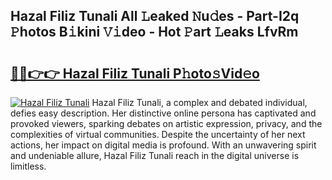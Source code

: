## Hazal Filiz Tunali All 𝙻eaked 𝙽u𝚍es - Part-I2q 𝙿hotos B𝚒kini 𝚅𝚒deo - Hot 𝙿art 𝙻eaks LfvRm

# <h2><a href="http://ld421be.urlbe.top/?page=Hazal+Filiz+Tunali">🔗🔗👉👉 Hazal Filiz Tunali P𝚑oto𝚜Vid𝚎o</a></h2>

[![Hazal Filiz Tunali](https://i.imgur.com/eBuTRDB.gif)](http://ld421be.urlbe.top/?page=Hazal+Filiz+Tunali)
Hazal Filiz Tunali, a complex and debated individual, defies easy description. Her distinctive online persona has captivated and provoked viewers, sparking debates on artistic expression, privacy, and the complexities of virtual communities. Despite the uncertainty of her next actions, her impact on digital media is profound. With an unwavering spirit and undeniable allure, Hazal Filiz Tunali reach in the digital universe is limitless.
